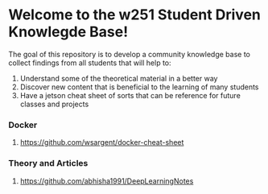 # Welcome to the w251 Student Driven Knowlegde Base!

The goal of this repository is to develop a community knowledge base to collect findings from all students that will help to:

1. Understand some of the theoretical material in a better way
2. Discover new content that is beneficial to the learning of many students
3. Have a jetson cheat sheet of sorts that can be reference for future classes and projects

### Docker

1. https://github.com/wsargent/docker-cheat-sheet

### Theory and Articles

1. https://github.com/abhisha1991/DeepLearningNotes
